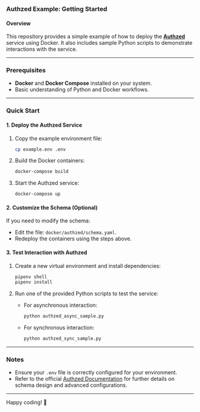 ### Authzed Example: Getting Started

#### Overview

This repository provides a simple example of how to deploy the **[Authzed](https://authzed.com/)** service using Docker. It also includes sample Python scripts to demonstrate interactions with the service.

---

### Prerequisites

- **Docker** and **Docker Compose** installed on your system.
- Basic understanding of Python and Docker workflows.

---

### Quick Start

#### 1. Deploy the Authzed Service

1. Copy the example environment file:
   ```bash
   cp example.env .env
   ```
2. Build the Docker containers:
   ```bash
   docker-compose build
   ```
3. Start the Authzed service:
   ```bash
   docker-compose up
   ```

#### 2. Customize the Schema (Optional)

If you need to modify the schema:
- Edit the file: `docker/authzed/schema.yaml`.
- Redeploy the containers using the steps above.

#### 3. Test Interaction with Authzed

1. Create a new virtual environment and install dependencies:
   ```bash
   pipenv shell
   pipenv install
   ```

2. Run one of the provided Python scripts to test the service:

   - For asynchronous interaction:
     ```bash
     python authzed_async_sample.py
     ```
   - For synchronous interaction:
     ```bash
     python authzed_sync_sample.py
     ```

---

### Notes

- Ensure your `.env` file is correctly configured for your environment.
- Refer to the official [Authzed Documentation](https://docs.authzed.com) for further details on schema design and advanced configurations.

---

Happy coding! 🎉
